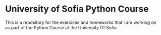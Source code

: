 # University of Sofia Python Course

This is a repository for the exercises and homeworks that I am working on as part of the Python Course at the University Of Sofia.
